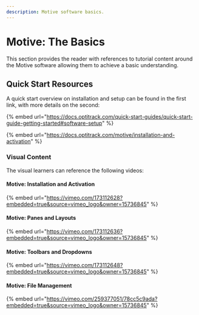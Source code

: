 ```yaml
---
description: Motive software basics.
---
```


# Motive: The Basics

This section provides the reader with references to tutorial content around the Motive software allowing them to achieve a basic understanding.&#x20;

## Quick Start Resources

A quick start overview on installation and setup can be found in the first link, with more details on the second:

{% embed url="https://docs.optitrack.com/quick-start-guides/quick-start-guide-getting-started#software-setup" %}

{% embed url="https://docs.optitrack.com/motive/installation-and-activation" %}

### Visual Content

The visual learners can reference the following videos:

#### Motive: Installation and Activation

{% embed url="https://vimeo.com/173112628?embedded=true&source=vimeo_logo&owner=15736845" %}

#### Motive: Panes and Layouts

{% embed url="https://vimeo.com/173112636?embedded=true&source=vimeo_logo&owner=15736845" %}

#### Motive: Toolbars and Dropdowns

{% embed url="https://vimeo.com/173112648?embedded=true&source=vimeo_logo&owner=15736845" %}

#### Motive: File Management

{% embed url="https://vimeo.com/259377051/78cc5c9ada?embedded=true&source=vimeo_logo&owner=15736845" %}
